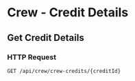 # Crew - Credit Details

## Get Credit Details

### HTTP Request

```http
GET /api/crew/crew-credits/{creditId}
```
